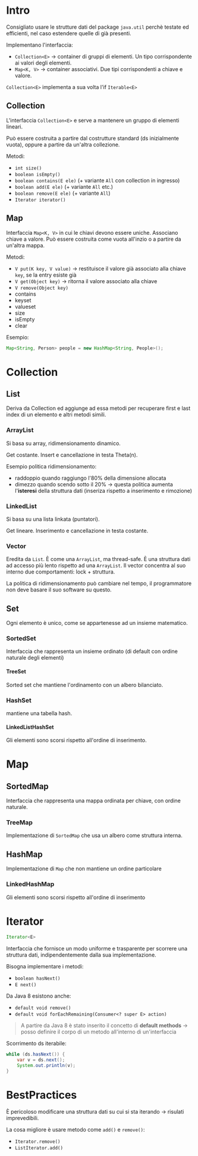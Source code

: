 
# Intro
Consigliato usare le strutture dati del package `java.util` perchè testate ed efficienti, nel caso estendere quelle di già presenti.

Implementano l'interfaccia:
- `Collection<E>` -> container di gruppi di elementi. Un tipo corrispondente ai valori degli elementi.
- `Map<K, V>` -> container associativi. Due tipi corrispondenti a chiave e valore.


`Collection<E>` implementa a sua volta l'if `Iterable<E>`

## Collection
L'interfaccia `Collection<E>` e serve a mantenere un gruppo di elementi lineari.

Può essere costruita a partire dal costrutture standard (ds inizialmente vuota), oppure a partire da un'altra collezione.

Metodi:
- `int size()`
- `boolean isEmpty()`
- `boolean contains(E ele)` (+ variante `All` con collection in ingresso)
- `boolean add(E ele)` (+ variante `All` etc.)
- `boolean remove(E ele)` (+ variante `All`)
- `Iterator iterator()`

## Map
Interfaccia `Map<K, V>` in cui le chiavi devono essere uniche. Associano chiave a valore.
Può essere costruita come vuota all'inzio o a partire da un'altra mappa.

Metodi:
- `V put(K key, V value)` -> restituisce il valore già associato alla chiave `key`, se la entry esiste già
- `V get(Object key)` -> ritorna il valore associato alla chiave
- `V remove(Object key)`
- contains
- keyset
- valueset
- size
- isEmpty
- clear

Esempio:
```java
Map<String, Person> people = new HashMap<String, People>();
```

# Collection
## List
Deriva da Collection ed aggiunge ad essa metodi per recuperare first e last index di un elemento e altri metodi simili.

### ArrayList
Si basa su array, ridimensionamento dinamico.

Get costante. Insert e cancellazione in testa Theta(n).

Esempio politica ridimensionamento:
- raddoppio quando raggiungo l'80% della dimensione allocata
- dimezzo quando scendo sotto il 20%
-> questa politica aumenta l'**isteresi** della struttura dati (inseriza rispetto a inserimento e rimozione)

### LinkedList
Si basa su una lista linkata (puntatori).

Get lineare. Inserimento e cancellazione in testa costante.

### Vector
Eredita da `List`. È come una `ArrayList`, ma thread-safe. È una struttura dati ad accesso più lento rispetto ad una `ArrayList`.
Il vector concentra al suo interno due comportamenti: lock + struttura.

La politica di ridimensionamento può cambiare nel tempo, il programmatore non deve basare il suo software su questo.

## Set
Ogni elemento è unico, come se appartenesse ad un insieme matematico.

### SortedSet
Interfaccia che rappresenta un insieme ordinato (di default con ordine naturale degli elementi)

#### TreeSet
Sorted set che mantiene l'ordinamento con un albero bilanciato.

### HashSet
mantiene una tabella hash.

#### LinkedListHashSet
Gli elementi sono scorsi rispetto all'ordine di inserimento.

# Map
## SortedMap
Interfaccia che rappresenta una mappa ordinata per chiave, con ordine naturale.

### TreeMap
Implementazione di `SortedMap` che usa un albero come struttura interna.

## HashMap
Implementazione di  `Map` che non mantiene un ordine particolare

### LinkedHashMap
Gli elementi sono scorsi rispetto all'ordine di inserimento

# Iterator
```java
Iterator<E>
```

Interfaccia che fornisce un modo uniforme e trasparente per scorrere una struttura dati, indipendentemente dalla sua implementazione.

Bisogna implementare i metodi:
- `boolean hasNext()`
- `E next()`

Da Java 8 esistono anche:
- `default void remove()`
- `default void forEachRemaining(Consumer<? super E> action)`

>A partire da Java 8 è stato inserito il concetto di **default methods** -> posso definire il corpo di un metodo all'interno di un'interfaccia

Scorrimento ds iterabile:
```java
while (ds.hasNext()) {
	var v = ds.next();
	System.out.println(v);
}
```

# BestPractices
È pericoloso modificare una struttura dati su cui si sta iterando -> risulati imprevedibili.

La cosa migliore è usare metodo come `add()` e `remove()`:
- `Iterator.remove()`
- `ListIterator.add()`
